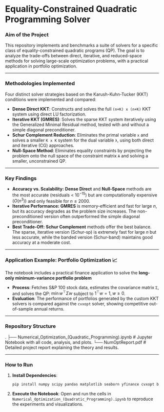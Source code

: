 # Equality-Constrained Quadratic Programming Solver

### Aim of the Project

This repository implements and benchmarks a suite of solvers for a specific class of equality-constrained quadratic programs (QP). The goal is to analyze the trade-offs between direct, iterative, and reduced-space methods for solving large-scale optimization problems, with a practical application in portfolio optimization.

---


### Methodologies Implemented

Four distinct solver strategies based on the Karush-Kuhn-Tucker (KKT) conditions were implemented and compared:

* **Dense Direct KKT**: Constructs and solves the full `(n+K) x (n+K)` KKT system using direct LU factorization.
* **Iterative KKT (GMRES)**: Solves the sparse KKT system iteratively using the Generalized Minimal Residual method, tested with and without a simple diagonal preconditioner.
* **Schur Complement Reduction**: Eliminates the primal variable `x` and solves a smaller `K x K` system for the dual variable `λ`, using both direct and iterative (CG) approaches.
* **Null-Space Method**: Eliminates equality constraints by projecting the problem onto the null space of the constraint matrix `A` and solving a smaller, unconstrained QP.

---

### Key Findings

* **Accuracy vs. Scalability:** **Dense Direct** and **Null-Space** methods are the most accurate (residuals < $10^{-15}$) but are computationally expensive $(O({n^3}))$ and only feasible for $n \le 2000$.
* **Iterative Performance:** **GMRES** is memory-efficient and fast for large $n$, but its accuracy degrades as the problem size increases. The non-preconditioned version often outperformed the simple diagonal preconditioner.
* **Best Trade-Off:** **Schur Complement** methods offer the best balance. The sparse, iterative version (Schur-sp) is extremely fast for large $n$ but less accurate, while the banded version (Schur-band) maintains good accuracy at a moderate cost.


---

### Application Example: Portfolio Optimization 📈

The notebook includes a practical finance application to solve the **long-only minimum-variance portfolio problem**

* **Process**: Fetches S&P 100 stock data, estimates the covariance matrix `Σ`, and solves the QP: $\min w^\top \Sigma w$ subject to $1^\top w=1, w \ge 0$.
* **Evaluation**: The performance of portfolios generated by the custom KKT solvers is compared against the `cvxopt` solver, showing competitive out-of-sample annual returns.

---

### Repository Structure

.
├── Numerical_Optimization_(Quadratic_Programming).ipynb   # Jupyter Notebook with all code, analysis, and plots.
└── NumOptReport.pdf                                       # Detailed project report explaining the theory and results.


---

### How to Run

1.  **Install Dependencies**:
    ```bash
    pip install numpy scipy pandas matplotlib seaborn yfinance cvxopt beautifulsoup4 requests lxml
    ```
2.  **Execute the Notebook**:
    Open and run the cells in `Numerical_Optimization_(Quadratic_Programming).ipynb` to reproduce the experiments and visualizations.

